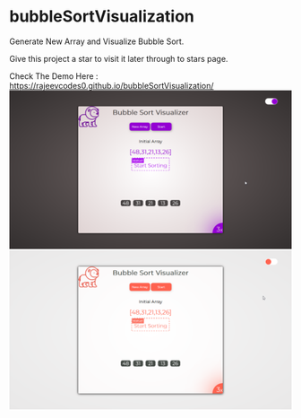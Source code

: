 # bubbleSortVisualization
Generate New Array and Visualize Bubble Sort.

Give this project a star to visit it later through to stars page.

Check The Demo Here : https://rajeevcodes0.github.io/bubbleSortVisualization/
![Alt text](https://github.com/rajeevcodes0/bubbleSortVisualization/blob/main/screenshot.png)
![Alt text](https://github.com/rajeevcodes0/bubbleSortVisualization/blob/main/screenshot2.png)

